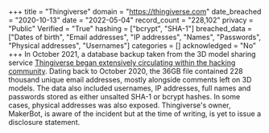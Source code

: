 +++
title = "Thingiverse"
domain = "https://thingiverse.com"
date_breached = "2020-10-13"
date = "2022-05-04"
record_count = "228,102"
privacy = "Public"
Verified = "True"
hashing = ["bcrypt", "SHA-1"]
breached_data = ["Dates of birth", "Email addresses", "IP addresses", "Names", "Passwords", "Physical addresses", "Usernames"]
categories = []
acknowledged = "No"
+++
In October 2021, a database backup taken from the 3D model sharing service <a href="https://www.databreachtoday.com/thingiverse-data-leak-affects-25-million-subscribers-a-17729" target="_blank" rel="noopener">Thingiverse began extensively circulating within the hacking community</a>. Dating back to October 2020, the 36GB file contained 228 thousand unique email addresses, mostly alongside comments left on 3D models. The data also included usernames, IP addresses, full names and passwords stored as either unsalted SHA-1 or bcrypt hashes. In some cases, physical addresses was also exposed. Thingiverse's owner, MakerBot, is aware of the incident but at the time of writing, is yet to issue a disclosure statement.
